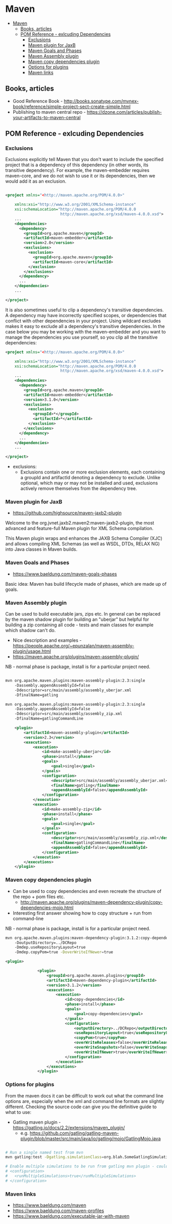 # Maven

- [Maven](#maven)
  - [Books, articles](#books-articles)
  - [POM Reference - exlcuding Dependencies](#pom-reference---exlcuding-dependencies)
    - [Exclusions](#exclusions)
    - [Maven plugin for JaxB](#maven-plugin-for-jaxb)
    - [Maven Goals and Phases](#maven-goals-and-phases)
    - [Maven Assembly plugin](#maven-assembly-plugin)
    - [Maven copy dependencies plugin](#maven-copy-dependencies-plugin)
    - [Options for plugins](#options-for-plugins)
    - [Maven links](#maven-links)

## Books, articles

- Good Reference Book -
    <http://books.sonatype.com/mvnex-book/reference/simple-project-sect-create-simple.html>
- Publishing to maven central repo -
    <https://dzone.com/articles/publish-your-artifacts-to-maven-central>

## POM Reference - exlcuding Dependencies

### Exclusions

Exclusions explicitly tell Maven that you don't want to include the
specified project that is a dependency of this dependency (in other
words, its transitive dependency). For example, the maven-embedder
requires maven-core, and we do not wish to use it or its dependencies,
then we would add it as an exclusion.

```xml

<project xmlns="<http://maven.apache.org/POM/4.0.0>"

    xmlns:xsi="http://www.w3.org/2001/XMLSchema-instance"
    xsi:schemaLocation="http://maven.apache.org/POM/4.0.0
                        http://maven.apache.org/xsd/maven-4.0.0.xsd">
    ...
    <dependencies>
      <dependency>
        <groupId>org.apache.maven</groupId>
        <artifactId>maven-embedder</artifactId>
        <version>2.0</version>
        <exclusions>
          <exclusion>
            <groupId>org.apache.maven</groupId>
            <artifactId>maven-core</artifactId>
          </exclusion>
        </exclusions>
      </dependency>
      ...
    </dependencies>
    ...

</project>
```

It is also sometimes useful to clip a dependency's transitive
dependencies. A dependency may have incorrectly specified scopes, or
dependencies that conflict with other dependencies in your project.
Using wildcard excludes makes it easy to exclude all a dependency's
transitive dependencies. In the case below you may be working with the
maven-embedder and you want to manage the dependencies you use yourself,
so you clip all the transitive dependencies:

```xml
<project xmlns="<http://maven.apache.org/POM/4.0.0>"

    xmlns:xsi="http://www.w3.org/2001/XMLSchema-instance"
    xsi:schemaLocation="http://maven.apache.org/POM/4.0.0
                        http://maven.apache.org/xsd/maven-4.0.0.xsd">
    ...
    <dependencies>
      <dependency>
        <groupId>org.apache.maven</groupId>
        <artifactId>maven-embedder</artifactId>
        <version>3.1.0</version>
        <exclusions>
          <exclusion>
            <groupId>*</groupId>
            <artifactId>*</artifactId>
          </exclusion>
        </exclusions>
      </dependency>
      ...
    </dependencies>
    ...

</project>
```

- exclusions:
  - Exclusions contain one or more exclusion elements, each containing a groupId and artifactId denoting a dependency to exclude. Unlike optional, which may or may not be installed and used, exclusions actively remove themselves from the dependency tree.

### Maven plugin for JaxB

- <https://github.com/highsource/maven-jaxb2-plugin>

Welcome to the org.jvnet.jaxb2.maven2:maven-jaxb2-plugin, the most
advanced and feature-full Maven plugin for XML Schema compilation.

This Maven plugin wraps and enhances the JAXB Schema Compiler (XJC) and
allows compiling XML Schemas (as well as WSDL, DTDs, RELAX NG) into Java
classes in Maven builds.

### Maven Goals and Phases

- <https://www.baeldung.com/maven-goals-phases>

Basic idea: Maven has build lifecycle made of phases, which are made up
of goals.

### Maven Assembly plugin

Can be used to build executable jars, zips etc. In general can be
replaced by the maven shadow plugin for building an "uberjar" but
helpful for building a zip containing all code - tests and main classes
for example which shadow can't do.

- Nice description and examples -
    <https://people.apache.org/~epunzalan/maven-assembly-plugin/usage.html>
- <https://maven.apache.org/plugins/maven-assembly-plugin/>

NB - normal phase is package, install is for a particular project need.

```bash

mvn org.apache.maven.plugins:maven-assembly-plugin:2.3:single
    -Dassembly.appendAssemblyId=false
    -Ddescriptor=src/main/assembly/assembly_uberjar.xml
    -DfinalName=gatling

mvn org.apache.maven.plugins:maven-assembly-plugin:2.3:single
    -Dassembly.appendAssemblyId=false
    -Ddescriptor=src/main/assembly/assembly_zip.xml
    -DfinalName=gatlingCommandLine

```

```xml
    <plugin>
        <artifactId>maven-assembly-plugin</artifactId>
        <version>2.3</version>
        <executions>
            <execution>
                <id>make-assembly-uberjar</id>
                <phase>install</phase>
                <goals>
                    <goal>single</goal>
                </goals>
                <configuration>
                    <descriptor>src/main/assembly/assembly_uberjar.xml</descriptor>
                    <finalName>gatling</finalName>
                    <appendAssemblyId>false</appendAssemblyId>
                </configuration>
            </execution>
            <execution>
                <id>make-assembly-zip</id>
                <phase>install</phase>
                <goals>
                    <goal>single</goal>
                </goals>
                <configuration>
                    <descriptor>src/main/assembly/assembly_zip.xml</descriptor>
                    <finalName>gatlingCommandLine</finalName>
                    <appendAssemblyId>false</appendAssemblyId>
                </configuration>
            </execution>
        </executions>
    </plugin>
```

### Maven copy dependencies plugin

- Can be used to copy dependencies and even recreate the structure of the repo + pom files etc.
  - <http://maven.apache.org/plugins/maven-dependency-plugin/copy-dependencies-mojo.html>
- Interesting first answer showing how to copy structure + run from
    command-line

NB - normal phase is package, install is for a particular project need.

```bash
mvn org.apache.maven.plugins:maven-dependency-plugin:3.1.2:copy-dependencies
    -DoutputDirectory=../DCRepo
    -Dmdep.useRepositoryLayout=true
    -Dmdep.copyPom=true -DoverWriteIfNewer=true
```

```xml
<plugin>

              <plugin>
                  <groupId>org.apache.maven.plugins</groupId>
                  <artifactId>maven-dependency-plugin</artifactId>
                  <version>3.1.2</version>
                  <executions>
                      <execution>
                          <id>copy-dependencies</id>
                          <phase>install</phase>
                          <goals>
                              <goal>copy-dependencies</goal>
                          </goals>
                          <configuration>
                              <outputDirectory>../DCRepo</outputDirectory>
                              <useRepositoryLayout>true</useRepositoryLayout>
                              <copyPom>true</copyPom>
                              <overWriteReleases>false</overWriteReleases>
                              <overWriteSnapshots>false</overWriteSnapshots>
                              <overWriteIfNewer>true</overWriteIfNewer>
                          </configuration>
                      </execution>
                  </executions>
              </plugin>

```

### Options for plugins

From the maven docs it can be difficult to work out what the command
line options are, especially when the xml and command line formats are
slightly different. Checking the source code can give you the definitive
guide to what to use:

- Gatling maven plugin - <https://gatling.io/docs/2.2/extensions/maven_plugin/>
  - e.g. <https://github.com/gatling/gatling-maven-plugin/blob/master/src/main/java/io/gatling/mojo/GatlingMojo.java>

```bash

# Run a single named test from mvn
mvn gatling:test -Dgatling.simulationClass=org.blah.SomeGatlingSimulationClassName

# Enable multiple simulations to be run from gatling mvn plugin - could also do on command line I think:
# <configuration>
#   <runMultipleSimulations>true</runMultipleSimulations>
# </configuration>
```

### Maven links

- <https://www.baeldung.com/maven>
- <https://www.baeldung.com/maven-profiles>
- <https://www.baeldung.com/executable-jar-with-maven>
